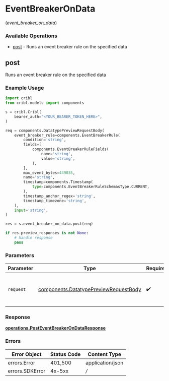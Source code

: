 # EventBreakerOnData
(*event_breaker_on_data*)

### Available Operations

* [post](#post) - Runs an event breaker rule on the specified data

## post

Runs an event breaker rule on the specified data

### Example Usage

```python
import cribl
from cribl.models import components

s = cribl.Cribl(
    bearer_auth="<YOUR_BEARER_TOKEN_HERE>",
)

req = components.DatatypePreviewRequestBody(
    event_breaker_rule=components.EventBreakerRule(
        condition='string',
        fields=[
            components.EventBreakerRuleFields(
                name='string',
                value='string',
            ),
        ],
        max_event_bytes=449035,
        name='string',
        timestamp=components.Timestamp(
            type=components.EventBreakerRuleSchemasType.CURRENT,
        ),
        timestamp_anchor_regex='string',
        timestamp_timezone='string',
    ),
    input='string',
)

res = s.event_breaker_on_data.post(req)

if res.preview_responses is not None:
    # handle response
    pass
```

### Parameters

| Parameter                                                                                      | Type                                                                                           | Required                                                                                       | Description                                                                                    |
| ---------------------------------------------------------------------------------------------- | ---------------------------------------------------------------------------------------------- | ---------------------------------------------------------------------------------------------- | ---------------------------------------------------------------------------------------------- |
| `request`                                                                                      | [components.DatatypePreviewRequestBody](../../models/components/datatypepreviewrequestbody.md) | :heavy_check_mark:                                                                             | The request object to use for the request.                                                     |


### Response

**[operations.PostEventBreakerOnDataResponse](../../models/operations/posteventbreakerondataresponse.md)**
### Errors

| Error Object     | Status Code      | Content Type     |
| ---------------- | ---------------- | ---------------- |
| errors.Error     | 401,500          | application/json |
| errors.SDKError  | 4x-5xx           | */*              |
